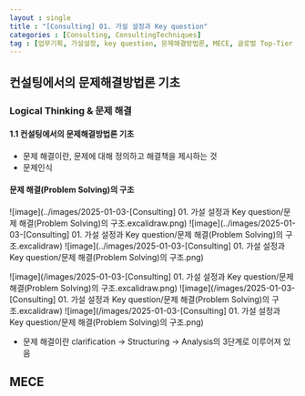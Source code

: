 ```yaml
---
layout : single
title : "[Consulting] 01. 가설 설정과 Key question"
categories : [Consulting, ConsultingTechniques]
tag : [업무기획, 가설설정, key question, 문제해결방법론, MECE, 글로벌 Top-Tier 컨설턴트들의 전략 프로젝트 실무 끝내기]
---
```


## 컨설팅에서의 문제해결방법론 기초
### Logical Thinking & 문제 해결
#### 1.1 컨설팅에서의 문제해결방법론 기초
* 문제 해결이란, 문제에 대해 정의하고 해결책을 제시하는 것
* 문제인식

#### 문제 해결(Problem Solving)의 구조
![image](../images/2025-01-03-[Consulting] 01. 가설 설정과 Key question/문제 해결(Problem Solving)의 구조.excalidraw.png)
![image](../images/2025-01-03-[Consulting] 01. 가설 설정과 Key question/문제 해결(Problem Solving)의 구조.excalidraw)
![image](../images/2025-01-03-[Consulting] 01. 가설 설정과 Key question/문제 해결(Problem Solving)의 구조.png)

![image](/images/2025-01-03-[Consulting] 01. 가설 설정과 Key question/문제 해결(Problem Solving)의 구조.excalidraw.png)
![image](/images/2025-01-03-[Consulting] 01. 가설 설정과 Key question/문제 해결(Problem Solving)의 구조.excalidraw)
![image](/images/2025-01-03-[Consulting] 01. 가설 설정과 Key question/문제 해결(Problem Solving)의 구조.png)

* 문제 해결이란 clarification -> Structuring -> Analysis의 3단계로 이루어져 있음
## MECE
    